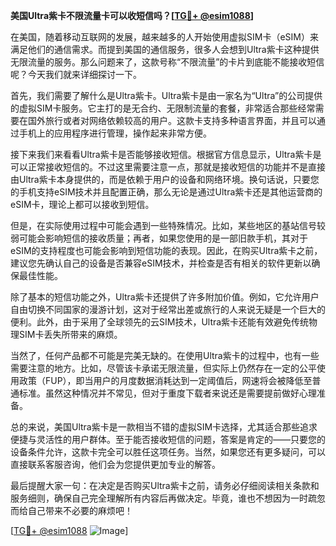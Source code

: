 **美国Ultra紫卡不限流量卡可以收短信吗？[[TG💪+ @esim1088](https://t.me/s/esim1088)]**

在美国，随着移动互联网的发展，越来越多的人开始使用虚拟SIM卡（eSIM）来满足他们的通信需求。而提到美国的通信服务，很多人会想到Ultra紫卡这种提供无限流量的服务。那么问题来了，这款号称“不限流量”的卡片到底能不能接收短信呢？今天我们就来详细探讨一下。

首先，我们需要了解什么是Ultra紫卡。Ultra紫卡是由一家名为“Ultra”的公司提供的虚拟SIM卡服务。它主打的是无合约、无限制流量的套餐，非常适合那些经常需要在国外旅行或者对网络依赖较高的用户。这款卡支持多种语言界面，并且可以通过手机上的应用程序进行管理，操作起来非常方便。

接下来我们来看看Ultra紫卡是否能够接收短信。根据官方信息显示，Ultra紫卡是可以正常接收短信的。不过这里需要注意一点，那就是接收短信的功能并不是直接由Ultra紫卡本身提供的，而是依赖于用户的设备和网络环境。换句话说，只要您的手机支持eSIM技术并且配置正确，那么无论是通过Ultra紫卡还是其他运营商的eSIM卡，理论上都可以接收到短信。

但是，在实际使用过程中可能会遇到一些特殊情况。比如，某些地区的基站信号较弱可能会影响短信的接收质量；再者，如果您使用的是一部旧款手机，其对于eSIM的支持程度也可能会影响到短信功能的表现。因此，在购买Ultra紫卡之前，建议您先确认自己的设备是否兼容eSIM技术，并检查是否有相关的软件更新以确保最佳性能。

除了基本的短信功能之外，Ultra紫卡还提供了许多附加价值。例如，它允许用户自由切换不同国家的漫游计划，这对于经常出差或旅行的人来说无疑是一个巨大的便利。此外，由于采用了全球领先的云SIM技术，Ultra紫卡还能有效避免传统物理SIM卡丢失所带来的麻烦。

当然了，任何产品都不可能是完美无缺的。在使用Ultra紫卡的过程中，也有一些需要注意的地方。比如，尽管该卡承诺无限流量，但实际上仍然存在一定的公平使用政策（FUP），即当用户的月度数据消耗达到一定阈值后，网速将会被降低至普通标准。虽然这种情况并不常见，但对于重度下载者来说还是需要提前做好心理准备。

总的来说，美国Ultra紫卡是一款相当不错的虚拟SIM卡选择，尤其适合那些追求便捷与灵活性的用户群体。至于能否接收短信的问题，答案是肯定的——只要您的设备条件允许，这款卡完全可以胜任这项任务。当然，如果您还有更多疑问，可以直接联系客服咨询，他们会为您提供更加专业的解答。

最后提醒大家一句：在决定是否购买Ultra紫卡之前，请务必仔细阅读相关条款和服务细则，确保自己完全理解所有内容后再做决定。毕竟，谁也不想因为一时疏忽而给自己带来不必要的麻烦吧！

[[TG💪+ @esim1088](https://t.me/s/esim1088) ![Image](https://i.postimg.cc/4NQfJmqS/Snipaste-2025-05-13-00-14-12.png)]